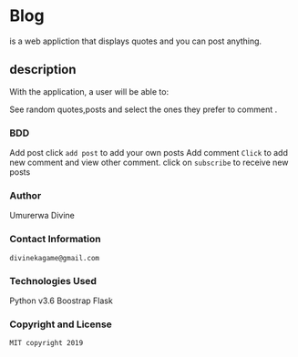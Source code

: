 # Blog
is a web appliction that displays quotes and you can post anything.
## description

With the application, a user will be able to:

See random quotes,posts and select the ones they prefer to comment .
### BDD

Add post click `add post` to add your own posts
Add comment	`Click` to add new comment and view other comment.
click on `subscribe` to receive new posts
### Author  
 
Umurerwa Divine
### Contact Information
```
divinekagame@gmail.com
```
### Technologies Used

Python v3.6
Boostrap
Flask

### Copyright and License
```
MIT copyright 2019 